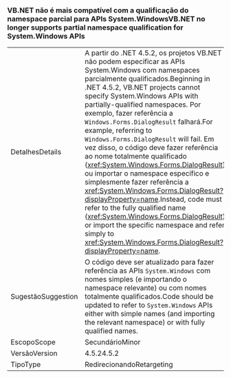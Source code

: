 ### <a name="vbnet-no-longer-supports-partial-namespace-qualification-for-systemwindows-apis"></a><span data-ttu-id="bdd5d-101">VB.NET não é mais compatível com a qualificação do namespace parcial para APIs System.Windows</span><span class="sxs-lookup"><span data-stu-id="bdd5d-101">VB.NET no longer supports partial namespace qualification for System.Windows APIs</span></span>

|   |   |
|---|---|
|<span data-ttu-id="bdd5d-102">Detalhes</span><span class="sxs-lookup"><span data-stu-id="bdd5d-102">Details</span></span>|<span data-ttu-id="bdd5d-103">A partir do .NET 4.5.2, os projetos VB.NET não podem especificar as APIs System.Windows com namespaces parcialmente qualificados.</span><span class="sxs-lookup"><span data-stu-id="bdd5d-103">Beginning in .NET 4.5.2, VB.NET projects cannot specify System.Windows APIs with partially-qualified namespaces.</span></span> <span data-ttu-id="bdd5d-104">Por exemplo, fazer referência a <code>Windows.Forms.DialogResult</code> falhará.</span><span class="sxs-lookup"><span data-stu-id="bdd5d-104">For example, referring to <code>Windows.Forms.DialogResult</code> will fail.</span></span> <span data-ttu-id="bdd5d-105">Em vez disso, o código deve fazer referência ao nome totalmente qualificado (<xref:System.Windows.Forms.DialogResult>) ou importar o namespace específico e simplesmente fazer referência a <xref:System.Windows.Forms.DialogResult?displayProperty=name>.</span><span class="sxs-lookup"><span data-stu-id="bdd5d-105">Instead, code must refer to the fully qualified name (<xref:System.Windows.Forms.DialogResult>) or import the specific namespace and refer simply to <xref:System.Windows.Forms.DialogResult?displayProperty=name>.</span></span>|
|<span data-ttu-id="bdd5d-106">Sugestão</span><span class="sxs-lookup"><span data-stu-id="bdd5d-106">Suggestion</span></span>|<span data-ttu-id="bdd5d-107">O código deve ser atualizado para fazer referência as APIs <code>System.Windows</code> com nomes simples (e importando o namespace relevante) ou com nomes totalmente qualificados.</span><span class="sxs-lookup"><span data-stu-id="bdd5d-107">Code should be updated to refer to <code>System.Windows</code> APIs either with simple names (and importing the relevant namespace) or with fully qualified names.</span></span>|
|<span data-ttu-id="bdd5d-108">Escopo</span><span class="sxs-lookup"><span data-stu-id="bdd5d-108">Scope</span></span>|<span data-ttu-id="bdd5d-109">Secundário</span><span class="sxs-lookup"><span data-stu-id="bdd5d-109">Minor</span></span>|
|<span data-ttu-id="bdd5d-110">Versão</span><span class="sxs-lookup"><span data-stu-id="bdd5d-110">Version</span></span>|<span data-ttu-id="bdd5d-111">4.5.2</span><span class="sxs-lookup"><span data-stu-id="bdd5d-111">4.5.2</span></span>|
|<span data-ttu-id="bdd5d-112">Tipo</span><span class="sxs-lookup"><span data-stu-id="bdd5d-112">Type</span></span>|<span data-ttu-id="bdd5d-113">Redirecionando</span><span class="sxs-lookup"><span data-stu-id="bdd5d-113">Retargeting</span></span>|

